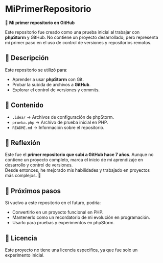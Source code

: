 # MiPrimerRepositorio

🚀 **Mi primer repositorio en GitHub**  

Este repositorio fue creado como una prueba inicial al trabajar con **phpStorm** y GitHub. No contiene un proyecto desarrollado, pero representa mi primer paso en el uso de control de versiones y repositorios remotos.

## 📌 Descripción

Este repositorio se utilizó para:
- Aprender a usar **phpStorm** con Git.
- Probar la subida de archivos a **GitHub**.
- Explorar el control de versiones y commits.

## 📁 Contenido

- `.idea/` → Archivos de configuración de phpStorm.
- `prueba.php` → Archivo de prueba inicial en PHP.
- `README.md` → Información sobre el repositorio.

## 🔄 Reflexión

Este fue el **primer repositorio que subí a GitHub hace 7 años**. Aunque no contiene un proyecto completo, marca el inicio de mi aprendizaje en desarrollo y control de versiones.  
Desde entonces, he mejorado mis habilidades y trabajado en proyectos más complejos. 🚀

## 🎯 Próximos pasos

Si vuelvo a este repositorio en el futuro, podría:
- Convertirlo en un proyecto funcional en PHP.
- Mantenerlo como un recordatorio de mi evolución en programación.
- Usarlo para pruebas y experimentos en phpStorm.

## 📜 Licencia

Este proyecto no tiene una licencia específica, ya que fue solo un experimento inicial.

